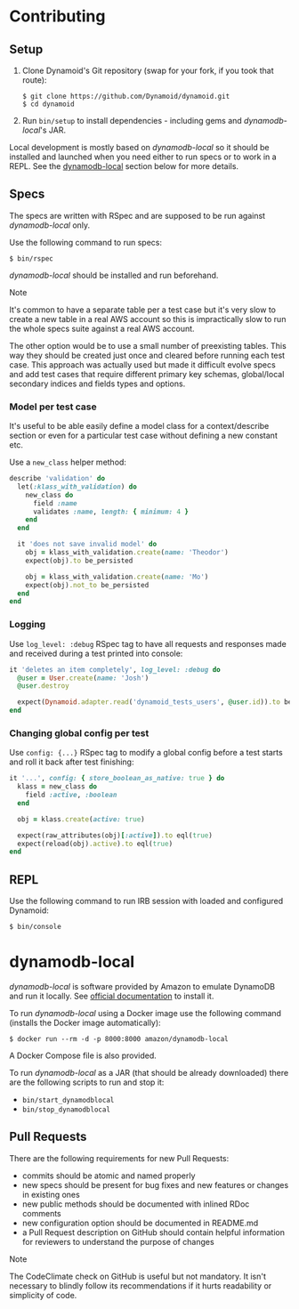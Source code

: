 # Contributing


## Setup

1. Clone Dynamoid's Git repository (swap for your fork, if you took that route):
    ```
    $ git clone https://github.com/Dynamoid/dynamoid.git
    $ cd dynamoid
    ```
2. Run `bin/setup` to install dependencies - including gems and _dynamodb-local_'s JAR.

Local development is mostly based on _dynamodb-local_ so it should be
installed and launched when you need either to run specs or to work in
a REPL. See the [dynamodb-local](#dynamodb-local) section below for more details.


## Specs

The specs are written with RSpec and are supposed to be run against
_dynamodb-local_ only.

Use the following command to run specs:

```
$ bin/rspec
```

_dynamodb-local_ should be installed and run beforehand.

> [!NOTE]
> It's common to have a separate table per a test case but it's very slow
> to create a new table in a real AWS account so this is impractically slow
> to run the whole specs suite against a real AWS account.
>
> The other option would be to use a small number of preexisting tables.
> This way they should be created just once and cleared before running
> each test case. This approach was actually used but made it difficult
> evolve specs and add test cases that require different primary key
> schemas, global/local secondary indices and fields types and options.


### Model per test case

It's useful to be able easily define a model class for a
context/describe section or even for a particular test case without
defining a new constant etc.

Use a `new_class` helper method:

```ruby
describe 'validation' do
  let(:klass_with_validation) do
    new_class do
      field :name
      validates :name, length: { minimum: 4 }
    end
  end

  it 'does not save invalid model' do
    obj = klass_with_validation.create(name: 'Theodor')
    expect(obj).to be_persisted

    obj = klass_with_validation.create(name: 'Mo')
    expect(obj).not_to be_persisted
  end
end
```


### Logging

Use `log_level: :debug` RSpec tag to have all requests and responses
made and received during a test printed into console:

```ruby
it 'deletes an item completely', log_level: :debug do
  @user = User.create(name: 'Josh')
  @user.destroy

  expect(Dynamoid.adapter.read('dynamoid_tests_users', @user.id)).to be_nil
end
```


### Changing global config per test

Use `config: {...}` RSpec tag to modify a global config before a test
starts and roll it back after test finishing:

```ruby
it '...', config: { store_boolean_as_native: true } do
  klass = new_class do
    field :active, :boolean
  end

  obj = klass.create(active: true)

  expect(raw_attributes(obj)[:active]).to eql(true)
  expect(reload(obj).active).to eql(true)
end
```


## REPL

Use the following command to run IRB session with loaded and configured Dynamoid:

```
$ bin/console
```


# dynamodb-local

_dynamodb-local_ is software provided by Amazon to emulate DynamoDB and
run it locally. See [official documentation](https://docs.aws.amazon.com/amazondynamodb/latest/developerguide/DynamoDBLocal.html) to install it.

To run _dynamodb-local_ using a Docker image use the following command
(installs the Docker image automatically):

```
$ docker run --rm -d -p 8000:8000 amazon/dynamodb-local
```

A Docker Compose file is also provided.

To run _dynamodb-local_ as a JAR (that should be already downloaded)
there are the following scripts to run and stop it:

- `bin/start_dynamodblocal`
- `bin/stop_dynamodblocal`


## Pull Requests

There are the following requirements for new Pull Requests:

- commits should be atomic and named properly
- new specs should be present for bug fixes and new features or changes
  in existing ones
- new public methods should be documented with inlined RDoc comments
- new configuration option should be documented in README.md
- a Pull Request description on GitHub should contain helpful information for reviewers
  to understand the purpose of changes

> [!NOTE]
> The CodeClimate check on GitHub is useful but not mandatory. It isn't
> necessary to blindly follow its recommendations if it hurts readability
> or simplicity of code.


